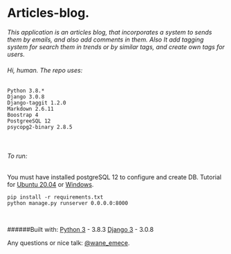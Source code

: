 &nbsp;
# Articles-blog. 

*This application is an articles blog, that incorporates a system to sends them by emails, and also add comments in them. Also It add tagging system for search them in trends or by similar tags, and create own tags for users.*
&nbsp;

###### Hi, human. The repo uses:
 
```
Python 3.8.*
Django 3.0.8
Django-taggit 1.2.0
Markdown 2.6.11
Boostrap 4
PostgreeSQL 12 
psycopg2-binary 2.8.5 

```
&nbsp;

###### To run:
You must have installed postgreSQL 12 to configure and create DB. 
Tutorial for [Ubuntu 20.04](https://devcode.la/tutoriales/como-conectar-django-con-postgres-en-ubuntu/) or  [Windows](https://medium.com/@9cv9official/creating-a-django-web-application-with-a-postgresql-database-on-windows-c1eea38fe294). 
  
```
pip install -r requirements.txt 
python manage.py runserver 0.0.0.0:8000
```
&nbsp;

######Built with:
[Python 3](https://www.python.org/download/releases/3.0/ "Python 3") - 3.8.3
[Django 3](https://docs.djangoproject.com/en/3.0/ "Django 3") - 3.0.8
&nbsp;

Any questions or nice talk: [@wane_emece](https://twitter.com/WaneEmece).